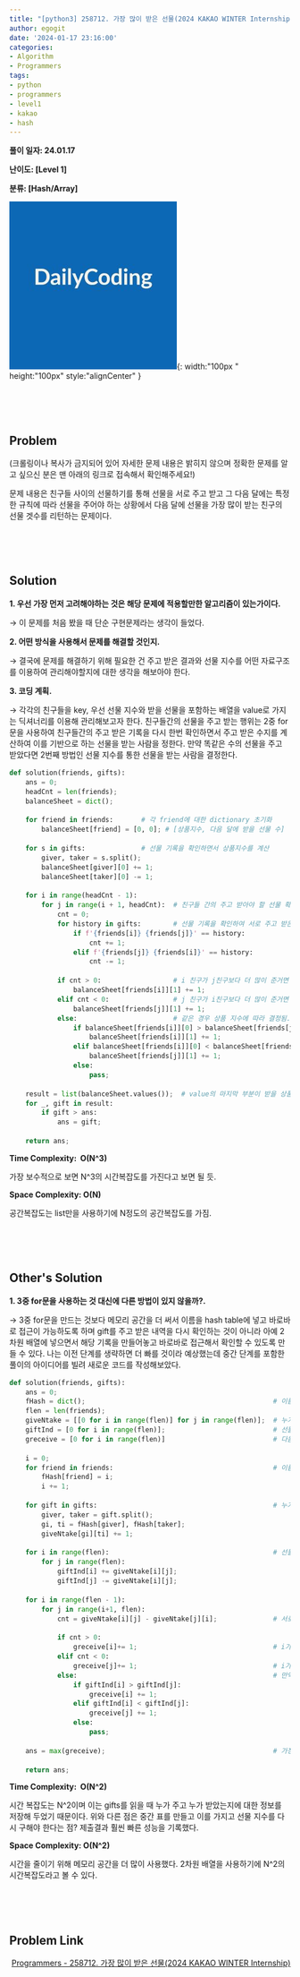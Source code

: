 ```yaml
---
title: "[python3] 258712. 가장 많이 받은 선물(2024 KAKAO WINTER Internship)"
author: egogit
date: '2024-01-17 23:16:00'
categories:
- Algorithm
- Programmers
tags:
- python
- programmers
- level1
- kakao
- hash
---
```


**풀이 일자: 24.01.17**

**난이도: \[Level 1\]**

**분류: \[Hash/Array\]**

![thumbnail](/assets/img/thumbnail/dailycode.jpg){:  width:"100px " height:"100px" style:"alignCenter" }

<br/><br/><br/>
## Problem

(크롤링이나 복사가 금지되어 있어 자세한 문제 내용은 밝히지 않으며 정확한 문제를 알고 싶으신 분은 맨 아래의 링크로 접속해서 확인해주세요!)

문제 내용은 친구들 사이의 선물하기를 통해 선물을 서로 주고 받고 그 다음 달에는 특정한 규칙에 따라 선물을 주어야 하는 상황에서 다음 달에 선물을 가장 많이 받는 친구의 선물 겟수를 리턴하는 문제이다.

<br/><br/><br/>
## Solution

**1\. 우선 가장 먼저 고려해야하는 것은 해당 문제에 적용할만한 알고리즘이 있는가이다.**

→ 이 문제를 처음 봤을 때 단순 구현문제라는 생각이 들었다.

**2\. 어떤 방식을 사용해서 문제를 해결할 것인지.**

→ 결국에 문제를 해결하기 위해 필요한 건 주고 받은 결과와 선물 지수를 어떤 자료구조를 이용하여 관리해야할지에 대한 생각을 해보아야 한다.

**3\. 코딩 계획.**

→ 각각의 친구들을 key, 우선 선물 지수와 받을 선물을 포함하는 배열을 value로 가지는 딕셔너리를 이용해 관리해보고자 한다. 친구들간의 선물을 주고 받는 행위는 2중 for문을 사용하여 친구들간의 주고 받은 기록을 다시 한번 확인하면서 주고 받은 수지를 계산하여 이를 기반으로 하는 선물을 받는 사람을 정한다.  만약 똑같은 수의 선물을 주고 받았다면 2번째 방법인 선물 지수를 통한 선물을 받는 사람을 결정한다.



```python
def solution(friends, gifts):
    ans = 0;
    headCnt = len(friends);
    balanceSheet = dict();
    
    for friend in friends:       # 각 friend에 대한 dictionary 초기화
        balanceSheet[friend] = [0, 0]; # [상품지수, 다음 달에 받을 선물 수]
    
    for s in gifts:              # 선물 기록을 확인하면서 상품지수를 계산
        giver, taker = s.split();
        balanceSheet[giver][0] += 1;
        balanceSheet[taker][0] -= 1;
    
    for i in range(headCnt - 1):
        for j in range(i + 1, headCnt):  # 친구들 간의 주고 받아야 할 선물 확인
            cnt = 0;
            for history in gifts:        # 선물 기록을 확인하여 서로 주고 받은 선물을 계산
                if f'{friends[i]} {friends[j]}' == history:
                    cnt += 1;
                elif f'{friends[j]} {friends[i]}' == history:
                    cnt -= 1;
                
            if cnt > 0:                  # i 친구가 j친구보다 더 많이 준거면 1개의 선물을 받아야함
                balanceSheet[friends[i]][1] += 1;
            elif cnt < 0:                # j 친구가 i친구보다 더 많이 준거면 1개의 선물을 받아야함
                balanceSheet[friends[j]][1] += 1;
            else:                        # 같은 경우 상품 지수에 따라 결정됨.
                if balanceSheet[friends[i]][0] > balanceSheet[friends[j]][0]: 
                    balanceSheet[friends[i]][1] += 1;
                elif balanceSheet[friends[i]][0] < balanceSheet[friends[j]][0]:
                    balanceSheet[friends[j]][1] += 1;
                else:
                    pass;
            
    result = list(balanceSheet.values());  # value의 마지막 부분이 받을 상품 수이므로 이 부분만 확인해서 큰거 리턴
    for _, gift in result:
        if gift > ans:
            ans = gift;
    
    return ans;
```
**Time Complexity:  O(N^3)**

가장 보수적으로 보면 N^3의 시간복잡도를 가진다고 보면 될 듯.

**Space Complexity: O(N)**

공간복잡도는 list만을 사용하기에 N정도의 공간복잡도를 가짐.


<br/><br/><br/>
## Other's Solution

**1\. 3중 for문을 사용하는 것 대신에 다른 방법이 있지 않을까?.**

→ 3중 for문을 만드는 것보다 메모리 공간을 더 써서 이름을 hash table에 넣고 바로바로 접근이 가능하도록 하며 gift를 주고 받은 내역을 다시 확인하는 것이 아니라 아예 2차원 배열에 넣으면서 해당 기록을 만들어놓고 바로바로 접근해서 확인할 수 있도록 만들 수 있다. 나는 이전 단계를 생략하면 더 빠를 것이라 예상했는데 중간 단계를 포함한 풀이의 아이디어를 빌려 새로운 코드를 작성해보았다.

```python
def solution(friends, gifts):
    ans = 0;
    fHash = dict();                                               # 이름을 index화
    flen = len(friends);
    giveNtake = [[0 for i in range(flen)] for j in range(flen)];  # 누가 누구에게 주었는지 기록
    giftInd = [0 for i in range(flen)];                           # 선물 지수
    greceive = [0 for i in range(flen)]                           # 다음 달에 받을 선물 갯수
    
    i = 0;
    for friend in friends:                                        # 이름을 index로 변환하는 hash table 생성
        fHash[friend] = i;
        i += 1;
    
    for gift in gifts:                                            # 누가 누구에게 주었는지 저장
        giver, taker = gift.split();
        gi, ti = fHash[giver], fHash[taker];
        giveNtake[gi][ti] += 1;
    
    for i in range(flen):                                         # 선물 수지를 계산
        for j in range(flen):
            giftInd[i] += giveNtake[i][j];
            giftInd[j] -= giveNtake[i][j];
    
    for i in range(flen - 1):
        for j in range(i+1, flen):
            cnt = giveNtake[i][j] - giveNtake[j][i];              # 서로 주고 받은 선물의 수지를 계산
            
            if cnt > 0:
                greceive[i]+= 1;                                  # i가 더많이 준거면 i가 j로부터 선물을 받아야함
            elif cnt < 0:
                greceive[j]+= 1;                                  # i가 더 많이 받은거면 i가 j에게 선물을 줘야함.
            else:                                                 # 만약 서로 주고 받은 선물 수가 같으면 선물 지수에 의한 선물 받는 사람 결정
                if giftInd[i] > giftInd[j]:
                    greceive[i] += 1;
                elif giftInd[i] < giftInd[j]:
                    greceive[j] += 1;
                else:
                    pass;
    
    ans = max(greceive);                                          # 가장 많은 선물 수
    
    return ans;
```
**Time Complexity:  O(N^2)**

시간 복잡도는 N^2이며 이는 gifts를 읽을 때 누가 주고 누가 받았는지에 대한 정보를 저장해 두었기 때문이다. 위와 다른 점은 중간 표를 만들고 이를 가지고 선물 지수를 다시 구해야 한다는 점? 제출결과 훨씬 빠른 성능을 기록했다.

**Space Complexity: O(N^2)**

시간을 줄이기 위해 메모리 공간을 더 많이 사용했다. 2차원 배열을 사용하기에 N^2의 시간복잡도라고 볼 수 있다.

<br/><br/><br/>
## Problem Link

 [Programmers - 258712. 가장 많이 받은 선물(2024 KAKAO WINTER Internship)](https://school.programmers.co.kr/learn/courses/30/lessons/258712)
